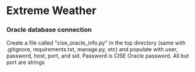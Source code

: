 # Extreme Weather

### Oracle database connection
Create a file called "cise_oracle_info.py" in the top directory (same with .gitignore, requirements.txt, manage.py, etc) and populate with user, password, host, port, and sid. Password is CISE Oracle password. All but port are strings
